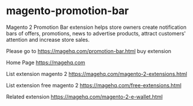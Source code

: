 # magento-promotion-bar
Magento 2 Promotion Bar extension helps store owners create notification bars of offers, promotions, news to advertise products, attract customers' attention and increase store sales.

Please go to https://magehq.com/promotion-bar.html buy extension

Home Page https://magehq.com

List extension magento 2 https://magehq.com/magento-2-extensions.html

List extension free magento 2 https://magehq.com/free-extensions.html

Related extension https://magehq.com/magento-2-e-wallet.html
